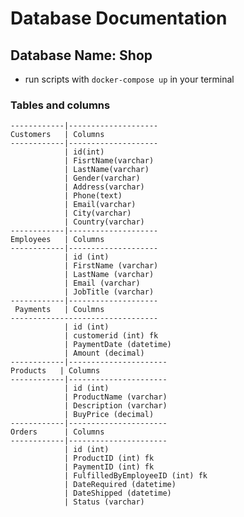 # Database Documentation
## Database Name: Shop

 - run scripts with `docker-compose up` in your terminal

 ### Tables and columns
    ------------|--------------------
    Customers   | Columns
    ------------|--------------------            
                | id(int)
                | FisrtName(varchar)
                | LastName(varchar)
                | Gender(varchar)
                | Address(varchar)
                | Phone(text)
                | Email(varchar)
                | City(varchar)
                | Country(varchar)
    ------------|--------------------
    Employees   | Columns
    ------------|--------------------            
                | id (int)
                | FirstName (varchar)
                | LastName (varchar)
                | Email (varchar)
                | JobTitle (varchar)
    ------------|--------------------
     Payments   | Coulmns
    ---------------------------------
                | id (int)
                | customerid (int) fk
                | PaymentDate (datetime)
                | Amount (decimal)
    ------------|----------------------
    Products   | Columns
    ------------|----------------------
                | id (int)
                | ProductName (varchar)
                | Description (varchar)
                | BuyPrice (decimal)
    ------------|----------------------
    Orders      | Columns
    ------------|----------------------
                | id (int)
                | ProductID (int) fk
                | PaymentID (int) fk
                | FulfilledByEmployeeID (int) fk
                | DateRequired (datetime)
                | DateShipped (datetime)
                | Status (varchar)